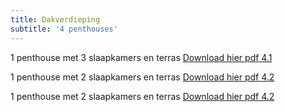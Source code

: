 ```yaml
---
title: Dakverdieping
subtitle: '4 penthouses'
---
```


1 penthouse met 3 slaapkamers en terras
[Download hier pdf 4.1](overhouse.PNG)

1 penthouse met 2 slaapkamers en terras
[Download hier pdf 4.2](overhouse.PNG)

1 penthouse met 2 slaapkamers en terras
[Download hier pdf 4.2](overhouse.PNG)
